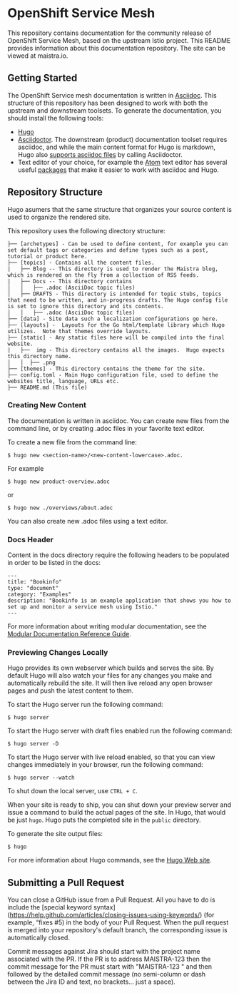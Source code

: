 
# OpenShift Service Mesh

This repository contains documentation for the community release of OpenShift Service Mesh, based on the upstream Istio project.  This README provides information about this documentation repository. The site can be viewed at maistra.io.

## Getting Started

The OpenShift Service mesh documentation is written in [Asciidoc](http://asciidoctor.org/docs/asciidoc-syntax-quick-reference/).  This structure of this repository has been designed to work with both the upstream and downstream toolsets.  To generate the documentation, you should install the following tools:

* [Hugo](https://gohugo.io/)
* [Asciidoctor](http://asciidoctor.org/docs/install-toolchain/). The downstream (product) documentation toolset requires asciidoc, and while the main content format for Hugo is markdown, Hugo also [supports asciidoc files](https://gohugo.io/content-management/formats/#additional-formats-through-external-helpers) by calling Asciidoctor.
* Text editor of your choice, for example the [Atom](https://atom.io/) text editor has several useful [packages](https://atom.io/packages) that make it easier to work with asciidoc and Hugo.

## Repository Structure
Hugo asumers that the same structure that organizes your source content is used to organize the rendered site.


This repository uses the following directory structure:
```
├── [archetypes] - Can be used to define content, for example you can set default tags or categories and define types such as a post, tutorial or product here.
├── [topics] - Contains all the content files.
|   ├── Blog -- This directory is used to render the Maistra blog, which is rendered on the fly from a collection of RSS feeds. 
|   ├── Docs -- This directory contains 
│   │   ├── .adoc (AsciiDoc topic files)
│   ├── DRAFTS - This directory is intended for topic stubs, topics that need to be written, and in-progress drafts. The Hugo config file is set to ignore this directory and its contents.
│   │   ├── .adoc (AsciiDoc topic files)
├── [data] - Site data such a localization configurations go here.
├── [layouts] -  Layouts for the Go html/template library which Hugo utilizes.  Note that themes override layouts.
├── [static] - Any static files here will be compiled into the final website.
|   ├──  img - This directory contains all the images.  Hugo expects this directory name.
│   │  ├── .png
├── [themes] - This directory contains the theme for the site.
├── config.toml - Main Hugo configuration file, used to define the websites title, language, URLs etc.
├── README.md (This file)
```

### Creating New Content

The documentation is written in asciidoc.  You can create new files from the command line, or by creating .adoc files in your favorite text editor.

To create a new file from the command line:
```
$ hugo new <section-name>/<new-content-lowercase>.adoc.
```
For example
```
$ hugo new product-overview.adoc
```
or
```
$ hugo new ./overviews/about.adoc
```

You can also create new .adoc files using a text editor. 

### Docs Header
Content in the docs directory require the following headers to be populated in order to be listed in the docs:

```
---
title: "Bookinfo"
type: "document"
category: "Examples"
description: "Bookinfo is an example application that shows you how to set up and monitor a service mesh using Istio."
---
```

For more information about writing modular documentation, see the [Modular Documentation Reference Guide](https://redhat-documentation.github.io/modular-docs/).

### Previewing Changes Locally
Hugo provides its own webserver which builds and serves the site.  By default Hugo will also watch your files for any changes you make and automatically rebuild the site. It will then live reload any open browser pages and push the latest content to them.

To start the Hugo server run the following command:
````
$ hugo server
````
To start the Hugo server with draft files enabled run the following command:
```
$ hugo server -D
```
To start the Hugo server with live reload enabled, so that you can view changes immediately in your browser, run the following command:
```
$ hugo server --watch
```
To shut down the local server, use `CTRL + C`.

When your site is ready to ship, you can shut down your preview server and issue a command to build the actual pages of the site. In Hugo, that would be just `hugo`. Hugo puts the completed site in the `public` directory.

To generate the site output files:
```
$ hugo
```

For more information about Hugo commands, see the [Hugo Web site](https://gohugo.io/getting-started/usage/).

## Submitting a Pull Request

You can close a GitHub issue from a Pull Request.  All you have to do is include the [special keyword syntax] (https://help.github.com/articles/closing-issues-using-keywords/) (for example, “fixes #5) in the body of your Pull Request.  When the pull request is merged into your repository's default branch, the corresponding issue is automatically closed.

Commit messages against Jira should start with the project name associated with the PR. If the PR is to address MAISTRA-123 then the commit message for the PR must start with "MAISTRA-123 " and then followed by the detailed commit message (no semi-column or dash between the Jira ID and text, no brackets... just a space).

